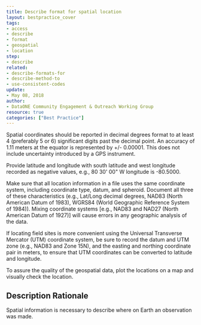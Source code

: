 ```yaml
---
title: Describe format for spatial location
layout: bestpractice_cover
tags:
- access
- describe
- format
- geospatial
- location
step:
- describe
related:
- describe-formats-for
- describe-method-to
- use-consistent-codes
update:
- May 08, 2018
author:
- DataONE Community Engagement & Outreach Working Group
resource: true
categories: ["Best Practice"]
---
```



Spatial coordinates should be reported in decimal degrees format to at least 4 (preferably 5 or 6) significant digits past the decimal point. An accuracy of 1.11 meters at the equator is represented by +/- 0.00001. This does not include uncertainty introduced by a GPS instrument.

Provide latitude and longitude with south latitude and west longitude recorded as negative values, e.g., 80 30' 00" W longitude is -80.5000.

Make sure that all location information in a file uses the same coordinate system, including coordinate type, datum, and spheroid. Document all three of these characteristics (e.g., Lat/Long decimal degrees, NAD83 (North American Datum of 1983), WGRS84 (World Geographic Reference System of 1984)). Mixing coordinate systems [e.g., NAD83 and NAD27 (North American Datum of 1927)] will cause errors in any geographic analysis of the data.

If locating field sites is more convenient using the Universal Transverse Mercator (UTM) coordinate system, be sure to record the datum and UTM zone (e.g., NAD83 and Zone 15N), and the easting and northing coordinate pair in meters, to ensure that UTM coordinates can be converted to latitude and longitude.

To assure the quality of the geospatial data, plot the locations on a map and visually check the location.

## Description Rationale

Spatial information is necessary to describe where on Earth an observation was made.

